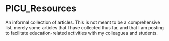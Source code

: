 # PICU_Resources

An informal collection of articles. This is not meant to be a comprehensive list, merely some articles that I have collected thus far, and that I am posting to facilitate education-related activities with my colleagues and students.
